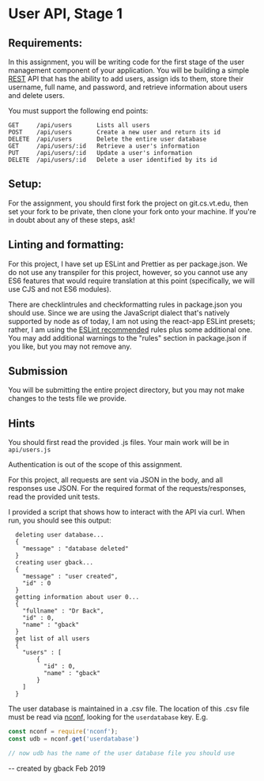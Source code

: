 User API, Stage 1
==================

Requirements:
-------------

In this assignment, you will be writing code for the first stage of the user management
component of your application.  You will be building a simple [REST](https://restfulapi.net/) 
API that has the ability to add users, assign ids to them, store their username, full name, 
and password, and retrieve information about users and delete users.

You must support the following end points:

    GET     /api/users       Lists all users
    POST    /api/users       Create a new user and return its id
    DELETE  /api/users       Delete the entire user database
    GET     /api/users/:id   Retrieve a user's information
    PUT     /api/users/:id   Update a user's information
    DELETE  /api/users/:id   Delete a user identified by its id

Setup:
------

For the assignment, you should first fork the project on git.cs.vt.edu, then set 
your fork to be private, then clone your fork onto your machine.
If you're in doubt about any of these steps, ask!

Linting and formatting:
-----------------------

For this project, I have set up ESLint and Prettier as per package.json.
We do not use any transpiler for this project, however, so you cannot use any
ES6 features that would require translation at this point (specifically, we will
use CJS and not ES6 modules).

There are checklintrules and checkformatting rules in package.json you should
use.  Since we are using the JavaScript dialect that's natively supported by
node as of today, I am not using the react-app ESLint presets; rather, I am using
the [ESLint recommended](https://eslint.org/docs/rules/) rules plus some additional
one.  You may add additional warnings to the "rules" section in package.json if
you like, but you may not remove any.

Submission
-----------

You will be submitting the entire project directory, but you may
not make changes to the tests file we provide.

Hints
-----

You should first read the provided .js files. 
Your main work will be in `api/users.js`

Authentication is out of the scope of this assignment.

For this project, all requests are sent via JSON in the body, and all responses use JSON.
For the required format of the requests/responses, read the provided unit tests. 

I provided a script that shows how to interact with the API via curl.
When run, you should see this output:
```
  deleting user database...
  {
    "message" : "database deleted"
  }
  creating user gback...
  {
    "message" : "user created",
    "id" : 0
  }
  getting information about user 0...
  {
    "fullname" : "Dr Back",
    "id" : 0,
    "name" : "gback"
  }
  get list of all users
  {
    "users" : [
        {
          "id" : 0,
          "name" : "gback"
        }
    ]
  }
```

The user database is maintained in a .csv file.  The location of this .csv file must be
read via [nconf](https://www.npmjs.com/package/nconf), looking for the `userdatabase` key.
E.g.
```javascript
const nconf = require('nconf');
const udb = nconf.get('userdatabase')

// now udb has the name of the user database file you should use
```

-- created by gback Feb 2019
